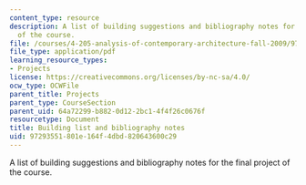```yaml
---
content_type: resource
description: A list of building suggestions and bibliography notes for the final project
  of the course.
file: /courses/4-205-analysis-of-contemporary-architecture-fall-2009/97293551801e164f4dbd820643600c29_MIT4_205F09_assn.pdf
file_type: application/pdf
learning_resource_types:
- Projects
license: https://creativecommons.org/licenses/by-nc-sa/4.0/
ocw_type: OCWFile
parent_title: Projects
parent_type: CourseSection
parent_uid: 64a72299-b882-0d12-2bc1-4f4f26c0676f
resourcetype: Document
title: Building list and bibliography notes
uid: 97293551-801e-164f-4dbd-820643600c29
---
```

A list of building suggestions and bibliography notes for the final project of the course.